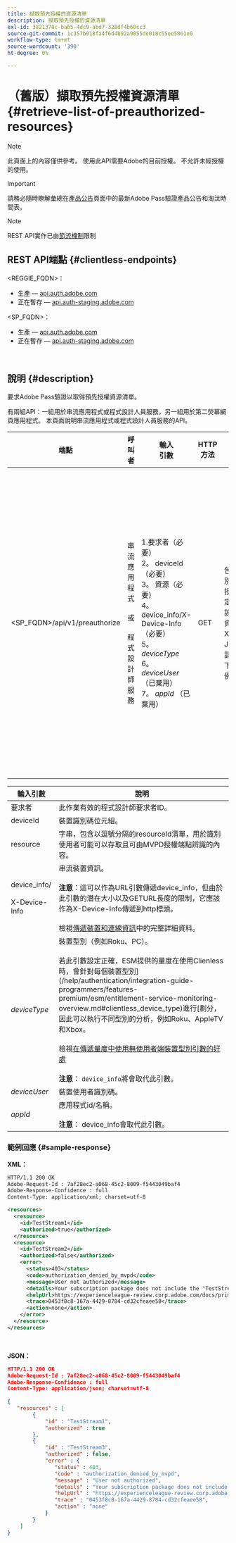 ```yaml
---
title: 擷取預先授權的資源清單
description: 擷取預先授權的資源清單
exl-id: 3821378c-bab5-4dc9-abd7-328df4b60cc3
source-git-commit: 1c357b918fa4f6d4b92a9055de018c55ee5861e0
workflow-type: tm+mt
source-wordcount: '390'
ht-degree: 0%

---
```


# （舊版）擷取預先授權資源清單 {#retrieve-list-of-preauthorized-resources}

>[!NOTE]
>
>此頁面上的內容僅供參考。 使用此API需要Adobe的目前授權。 不允許未經授權的使用。

>[!IMPORTANT]
>
> 請務必隨時瞭解彙總在[產品公告](/help/authentication/product-announcements.md)頁面中的最新Adobe Pass驗證產品公告和淘汰時間表。

>[!NOTE]
>
> REST API實作已由[節流機制](/help/authentication/integration-guide-programmers/throttling-mechanism.md)限制

## REST API端點 {#clientless-endpoints}

&lt;REGGIE_FQDN>：

* 生產 — [api.auth.adobe.com](http://api.auth.adobe.com/)
* 正在暫存 — [api.auth-staging.adobe.com](http://api.auth-staging.adobe.com/)

&lt;SP_FQDN>：

* 生產 — [api.auth.adobe.com](http://api.auth.adobe.com/)
* 正在暫存 — [api.auth-staging.adobe.com](http://api.auth-staging.adobe.com/)

</br>

## 說明 {#description}

要求Adobe Pass驗證以取得預先授權資源清單。

有兩組API：一組用於串流應用程式或程式設計人員服務，另一組用於第二熒幕網頁應用程式。 本頁面說明串流應用程式或程式設計人員服務的API。


| 端點 | 呼叫</br>者 | 輸入   </br>引數 | HTTP </br>方法 | 回應 | HTTP </br>回應 |
| --- | --- | --- | --- | --- | --- |
| &lt;SP_FQDN>/api/v1/preauthorize | 串流應用程式</br></br>或</br></br>程式設計師服務 | 1.要求者（必要）</br>2。  deviceId （必要）</br>3。  資源（必要）</br>4。  device_info/X-Device-Info （必要）</br>5。  _deviceType_</br> 6。  _deviceUser_ （已棄用）</br>7。  _appId_ （已棄用） | GET | 包含個別預先授權決定或錯誤詳細資料的XML或JSON。 請參閱下列範例。 | 200 — 成功</br></br>400 — 錯誤的請求</br></br>401 — 未獲授權</br></br>405 — 不允許的方法</br></br>412 — 先決條件失敗</br></br>500 — 內部伺服器錯誤 |


| 輸入引數 | 說明 |
| --- | --- |
| 要求者 | 此作業有效的程式設計師要求者ID。 |
| deviceId | 裝置識別碼位元組。 |
| resource | 字串，包含以逗號分隔的resourceId清單，用於識別使用者可能可以存取且可由MVPD授權端點辨識的內容。 |
| device_info/</br></br>X-Device-Info | 串流裝置資訊。</br></br>**注意**：這可以作為URL引數傳遞device_info，但由於此引數的潛在大小以及GETURL長度的限制，它應該作為X-Device-Info傳遞到http標頭。 </br></br>檢視[傳遞裝置和連線資訊](/help/authentication/integration-guide-programmers/legacy/client-information/passing-client-information-device-connection-and-application.md)中的完整詳細資料。 |
| _deviceType_ | 裝置型別（例如Roku、PC）。</br></br>若此引數設定正確，ESM提供的量度在使用Clienless時，會針對每個裝置型別](/help/authentication/integration-guide-programmers/features-premium/esm/entitlement-service-monitoring-overview.md#clientless_device_type)進行[劃分，因此可以執行不同型別的分析，例如Roku、AppleTV和Xbox。</br></br>檢視[在傳遞量度中使用無使用者端裝置型別引數的好處&#x200B;](/help/authentication/integration-guide-programmers/legacy/notes-technical/benefits-of-using-the-clientless-devicetype-parameter-in-pass-metrics.md)</br></br>**注意**： `device_info`將會取代此引數。 |
| _deviceUser_ | 裝置使用者識別碼。 |
| _appId_ | 應用程式id/名稱。 </br></br>**注意**： device_info會取代此引數。 |



### 範例回應 {#sample-response}



**XML：**

```XML
HTTP/1.1 200 OK
Adobe-Request-Id : 7af28ec2-a068-45c2-8009-f5443049baf4
Adobe-Response-Confidence : full
Content-Type: application/xml; charset=utf-8

<resources>
  <resource>
    <id>TestStream1</id>
    <authorized>true</authorized>
  </resource>
  <resource>
    <id>TestStream2</id>
    <authorized>false</authorized>
    <error>
      <status>403</status>
      <code>authorization_denied_by_mvpd</code>
      <message>User not authorized</message>
      <details>Your subscription package does not include the "TestStream3" channel.</details>
      <helpUrl>https://experienceleague-review.corp.adobe.com/docs/primetime/authentication/auth-features/error-reportn/enhanced-error-codes.html#error-codes</helpUrl>
      <trace>0453f8c8-167a-4429-8784-cd32cfeaee58</trace>
      <action>none</action>
    </error>
  </resource>
</resources>
```

</br>

**JSON：**

```JSON
HTTP/1.1 200 OK
Adobe-Request-Id : 7af28ec2-a068-45c2-8009-f5443049baf4
Adobe-Response-Confidence : full
Content-Type: application/json; charset=utf-8
 
{
   "resources" : [
        {
            "id" : "TestStream1",
            "authorized" : true
        },
        {
            "id" : "TestStream3",
            "authorized" : false,
            "error" : {
               "status" : 403,
               "code" : "authorization_denied_by_mvpd",
               "message" : "User not authorized",
               "details" : "Your subscription package does not include the "TestStream3" channel.",
               "helpUrl" : "https://experienceleague-review.corp.adobe.com/docs/primetime/authentication/auth-features/error-reportn/enhanced-error-codes.html#error-codes",
               "trace" : "0453f8c8-167a-4429-8784-cd32cfeaee58",
               "action" : "none"
            }
        } 
    ]
}
```
